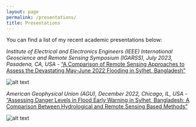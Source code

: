 ```yaml
---
layout: page
permalink: /presentations/
title: Presentations
---
```


You can find a list of my recent academic presentations below:


_Institute of Electrical and Electronics Engineers (IEEE) International Geoscience and Remote Sensing Symposium (IGARSS), July 2023, Pasadena, CA, USA_ - [“A Comparison of Remote Sensing Approaches to Assess the Devastating May-June 2022 Flooding in Sylhet, Bangladesh”](https://drive.google.com/file/d/1WzTTe189PvqW6jx2WFvjMq3vR3rCYu3J/view?usp=sharing)

![alt text](https://github.com/alex-saunders00/alex-saunders00.github.io/tree/master/images/pres2.png)


_American Geophysical Union (AGU), December 2022, Chicago, IL, USA_ - [“Assessing Danger Levels in Flood Early Warning in Sylhet, Bangladesh: A Comparison Between Hydrological and Remote Sensing Based Methods”](https://drive.google.com/file/d/157xUysEYhqSzgEU3jW05oLFvkKjDsqNO/view?usp=sharing)

![alt text](https://github.com/alex-saunders00/alex-saunders00.github.io/tree/master/images/pres1.png)




